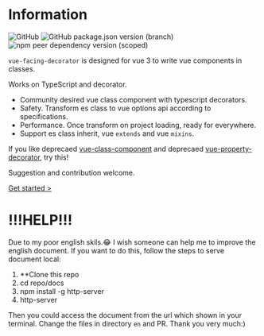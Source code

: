 # Information

![GitHub](https://img.shields.io/github/license/facing-dev/vue-facing-decorator) ![GitHub package.json version (branch)](https://img.shields.io/github/package-json/v/facing-dev/vue-facing-decorator/release) ![npm peer dependency version (scoped)](https://img.shields.io/npm/dependency-version/vue-facing-decorator/peer/vue)

`vue-facing-decorator` is designed for vue 3 to write vue components in classes.

Works on TypeScript and decorator.

* Community desired vue class component with typescript decorators.
* Safety. Transform es class to vue options api according to specifications.
* Performance. Once transform on project loading, ready for everywhere.
* Support es class inherit, vue `extends` and vue `mixins`.

[](/en/quick-start/code-what-it-is-example.ts ':include :type=code typescript')

If you like deprecaed [vue-class-component](https://github.com/vuejs/vue-class-component) and deprecaed [vue-property-decorator](https://github.com/kaorun343/vue-property-decorator), try this!

Suggestion and contribution welcome.

[Get started > ](/en/quick-start/quick-start.md)

# !!!HELP!!!

Due to my poor english skils.😂 I wish someone can help me to improve the english document. If you want to do this, follow the steps to serve document local:

1. **Clone this repo
3. cd repo/docs
4. npm install -g http-server
5. http-server

Then you could access the document from the url which shown in your terminal. Change the files in directory `en` and PR. Thank you very much:)
